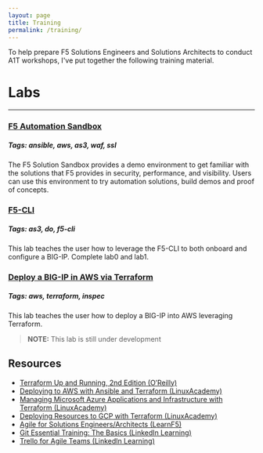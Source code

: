 ```yaml
---
layout: page
title: Training
permalink: /training/
---
```


To help prepare F5 Solutions Engineers and Solutions Architects to conduct A1T workshops, I've put together the following training material.

# Labs
---

### [F5 Automation Sandbox](https://clouddocs.f5.com/training/automation-sandbox/)
##### Tags: ansible, aws, as3, waf, ssl
The F5 Solution Sandbox provides a demo environment to get familiar with the solutions that F5 provides in security, performance, and visibility. Users can use this environment to try automation solutions, build demos and proof of concepts.

### [F5-CLI](https://f5solutionsengineering.github.io/UDF-DevOps-Base/labs/)
##### Tags: as3, do, f5-cli
This lab teaches the user how to leverage the F5-CLI to both onboard and configure a BIG-IP.  Complete lab0 and lab1.

### [Deploy a BIG-IP in AWS via Terraform](#)
##### Tags: aws, terraform, inspec
This lab teaches the user how to deploy a BIG-IP into AWS leveraging Terraform.
> **NOTE:** This lab is still under development

Resources
---

- [Terraform Up and Running, 2nd Edition (O’Reilly)](https://learning.oreilly.com/library/view/terraform-up/9781492046899/)
- [Deploying to AWS with Ansible and Terraform (LinuxAcademy)](https://linuxacademy.com/cp/modules/view/id/187)
- [Managing Microsoft Azure Applications and Infrastructure with Terraform (LinuxAcademy)](https://linuxacademy.com/cp/modules/view/id/432)
- [Deploying Resources to GCP with Terraform (LinuxAcademy)](https://linuxacademy.com/cp/modules/view/id/402)
- [Agile for Solutions Engineers/Architects (LearnF5)](https://f5u.csod.com/samldefault.aspx?ouid=2&ReturnURL=%252fDeepLink%252fProcessRedirect.aspx%253fmodule%253dphnxdriver%2526routename%253dAdmin%252fPlayerPageRedirectHandler%2526Route%253d%25252flms-learner-playlist%25252fPlaylistDetails%2526Parameters%253dplaylistId%2525253dd24d37c7-e6c2-46b7-bce8-48b6301c1366)
- [Git Essential Training: The Basics (LinkedIn Learning)](https://www.linkedin.com/learning/git-essential-training-the-basics?u=2284609)
- [Trello for Agile Teams (LinkedIn Learning)](https://www.linkedin.com/learning/trello-for-agile-teams?u=2284609)